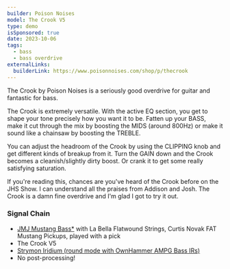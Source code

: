 ```yaml
---
builder: Poison Noises
model: The Crook V5
type: demo
isSponsored: true
date: 2023-10-06
tags:
  - bass
  - bass overdrive
externalLinks:
  builderLink: https://www.poisonnoises.com/shop/p/thecrook
---
```


The Crook by Poison Noises is a seriously good overdrive for guitar and fantastic for bass.

The Crook is extremely versatile. With the active EQ section, you get to shape your tone precisely how you want it to be. Fatten up your BASS, make it cut through the mix by boosting the MIDS (around 800Hz) or make it sound like a chainsaw by boosting the TREBLE.

You can adjust the headroom of the Crook by using the CLIPPING knob and get different kinds of breakup from it. Turn the GAIN down and the Crook becomes a cleanish/slightly dirty boost. Or crank it to get some really satisfying saturation.

If you're reading this, chances are you've heard of the Crook before on the JHS Show. I can understand all the praises from Addison and Josh. The Crook is a damn fine overdrive and I'm glad I got to try it out.

### Signal Chain

- [JMJ Mustang Bass\*](https://sweetwater.sjv.io/R5A6bg) with La Bella Flatwound Strings, Curtis Novak FAT Mustang Pickups, played with a pick
- The Crook V5
- [Strymon Iridium (round mode with OwnHammer AMPG Bass IRs)](/posts/strymon-iridium-bass-ownhammer-ir/)
- No post-processing!
